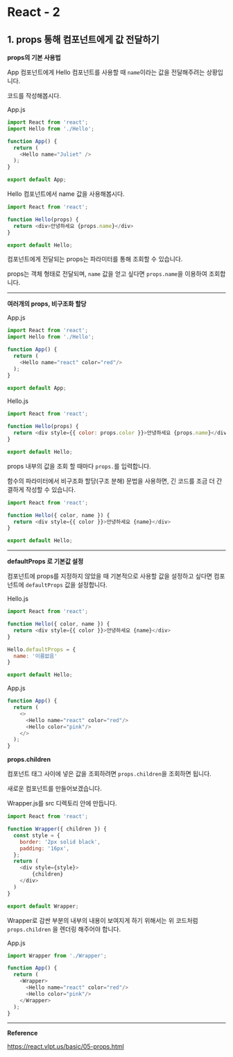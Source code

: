 # React - 2

## 1. props 통해 컴포넌트에게 값 전달하기

**props의 기본 사용법**

App 컴포넌트에게 Hello 컴포넌트를 사용할 때 `name`이라는 값을 전달해주려는 상황입니다.

코드를 작성해봅시다.



App.js

```javascript
import React from 'react';
import Hello from './Hello';

function App() {
  return (
    <Hello name="Juliet" />
  );
}

export default App;
```



Hello 컴포넌트에서 name 값을 사용해봅시다.

```javascript
import React from 'react';

function Hello(props) {
  return <div>안녕하세요 {props.name}</div>
}

export default Hello;
```

컴포넌트에게 전달되는 props는 파라미터를 통해 조회할 수 있습니다.

props는 객체 형태로 전달되며, `name` 값을 얻고 싶다면 `props.name`을 이용하여 조회합니다.



---

**여러개의 props, 비구조화 할당**



App.js

```javascript
import React from 'react';
import Hello from './Hello';

function App() {
  return (
    <Hello name="react" color="red"/>
  );
}

export default App;
```



Hello.js

```javascript
import React from 'react';

function Hello(props) {
  return <div style={{ color: props.color }}>안녕하세요 {props.name}</div>
}

export default Hello;
```



props 내부의 값을 조회 할 때마다 `props.`를 입력합니다.

함수의 파라미터에서 비구조화 할당(구조 분해) 문법을 사용하면, 긴 코드를 조금 더 간결하게 작성할 수 있습니다.

```javascript
import React from 'react';

function Hello({ color, name }) {
  return <div style={{ color }}>안녕하세요 {name}</div>
}

export default Hello;
```



---

**defaultProps 로 기본값 설정**



컴포넌트에 props를 지정하지 않았을 때 기본적으로 사용할 값을 설정하고 싶다면 컴포넌트에 `defaultProps` 값을 설정합니다.



Hello.js

```javascript
import React from 'react';

function Hello({ color, name }) {
  return <div style={{ color }}>안녕하세요 {name}</div>
}

Hello.defaultProps = {
  name: '이름없음'
}

export default Hello;
```



App.js

```javascript
function App() {
  return (
    <>
      <Hello name="react" color="red"/>
      <Hello color="pink"/>
    </>
  );
}
```



**props.children**

컴포넌트 태그 사이에 넣은 값을 조회하려면 `props.children`을 조회하면 됩니다.



새로운 컴포넌트를 만들어보겠습니다.

Wrapper.js를 src 디렉토리 안에 만듭니다.

```javascript
import React from 'react';

function Wrapper({ children }) {
  const style = {
    border: '2px solid black',
    padding: '16px',
  };
  return (
    <div style={style}>
		{children}
    </div>
  )
}

export default Wrapper;
```

Wrapper로 감싼 부분의 내부의 내용이 보여지게 하기 위해서는 위 코드처럼 `props.children` 을 렌더링 해주어야 합니다.



App.js

```javascript
import Wrapper from './Wrapper';

function App() {
  return (
    <Wrapper>
      <Hello name="react" color="red"/>
      <Hello color="pink"/>
    </Wrapper>
  );
}
```



---

**Reference**

https://react.vlpt.us/basic/05-props.html